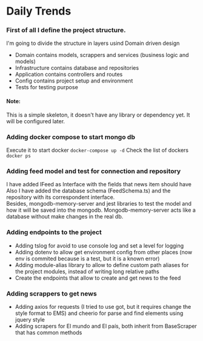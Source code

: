 # Daily Trends

### First of all I define the project structure.
I'm going to divide the structure in layers usind Domain driven design

- Domain contains models, scrappers and services (business logic and models)
- Infrastructure contains database and repositories
- Application contains controllers and routes
- Config contains project setup and environment
- Tests for testing purpose

#### Note: 
This is a simple skeleton, it doesn't have any library or dependency yet. 
It will be configured later.

### Adding docker compose to start mongo db

Execute it to start docker
`docker-compose up -d`
Check the list of dockers
`docker ps`

### Adding feed model and test for connection and repository
I have added IFeed as Interface with the fields that news item should have  
Also I have added the database schema (FeedSchema.ts) and the repository with 
its correspondent interface.  
Besides, mongodb-memory-server and jest libraries to test the model and 
how it will be saved into the mongodb. Mongodb-memory-server acts like a 
database without make changes in the real db.

### Adding endpoints to the project
- Adding tslog for avoid to use console log and set a level for logging  
- Adding dotenv to allow get environment config from other places 
(now env is commited because is a test, but it is a known error)
- Adding module-alias library to allow to define custom path aliases for the 
project modules, instead of writing long relative paths  
- Create the endpoints that allow to create and get news to the feed

### Adding scrappers to get news
- Adding axios for requests (I tried to use got, but it requires change the style format to EMS) 
and cheerio for parse and find elements using jquery style
- Adding scrapers for El mundo and El país, both inherit from BaseScraper that has common methods